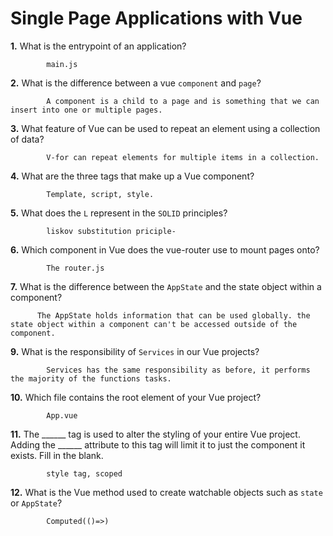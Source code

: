 # Single Page Applications with Vue

**1.** What is the entrypoint of an application?
<!-- enter you answer in the space below -->
```
        main.js
```
**2.** What is the difference between a vue `component` and `page`?
<!-- enter you answer in the space below -->
```
        A component is a child to a page and is something that we can insert into one or multiple pages. 
```
**3.** What feature of Vue can be used to repeat an element using a collection of data?
<!-- enter you answer in the space below -->
```
        V-for can repeat elements for multiple items in a collection.
```
**4.** What are the three tags that make up a Vue component?
<!-- enter you answer in the space below -->
```
        Template, script, style.
```
**5.** What does the `L` represent in the `SOLID` principles?
<!-- enter you answer in the space below -->
```
        liskov substitution priciple- 
```
**6.** Which component in Vue does the vue-router use to mount pages onto?
<!-- enter you answer in the space below -->
```
        The router.js
```
**7.** What is the difference between the `AppState` and the state object within a component?
<!-- enter you answer in the space below -->
```
      The AppState holds information that can be used globally. the state object within a component can't be accessed outside of the component.
```
**9.** What is the responsibility of `Services` in our Vue projects?
<!-- enter you answer in the space below -->
```
        Services has the same responsibility as before, it performs the majority of the functions tasks.
```
**10.** Which file contains the root element of your Vue project?
<!-- enter you answer in the space below -->
```
        App.vue
```
**11.** The ______ tag is used to alter the styling of your entire Vue project.  Adding the ______ attribute to this tag will limit it to just the component it exists.  Fill in the blank.
<!-- enter you answer in the space below -->
```
        style tag, scoped
```
**12.** What is the Vue method used to create watchable objects such as `state` or `AppState`?
<!-- enter you answer in the space below -->
```
        Computed(()=>)
```